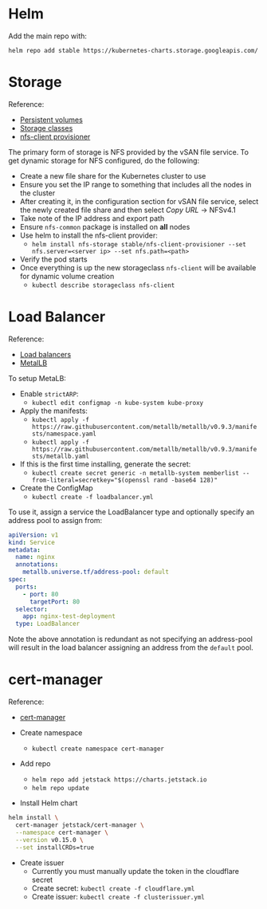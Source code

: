 # Helm

Add the main repo with:

`helm repo add stable https://kubernetes-charts.storage.googleapis.com/`

# Storage

Reference:
* [Persistent volumes](https://kubernetes.io/docs/concepts/storage/persistent-volumes/)
* [Storage classes](https://kubernetes.io/docs/concepts/storage/storage-classes/)
* [nfs-client provisioner](https://github.com/kubernetes-incubator/external-storage/tree/master/nfs-client)

The primary form of storage is NFS provided by the vSAN file service. To get dynamic storage for NFS configured, do
the following:

* Create a new file share for the Kubernetes cluster to use
* Ensure you set the IP range to something that includes all the nodes in the cluster
* After creating it, in the configuration section for vSAN file service, select the newly created file share and then
select *Copy URL* -> NFSv4.1
* Take note of the IP address and export path
* Ensure `nfs-common` package is installed on **all** nodes
* Use helm to install the nfs-client provider: 
  * `helm install nfs-storage stable/nfs-client-provisioner --set nfs.server=<server ip> --set nfs.path=<path>`
* Verify the pod starts
* Once everything is up the new storageclass `nfs-client` will be available for dynamic volume creation
  * `kubectl describe storageclass nfs-client`
  
# Load Balancer

Reference:
* [Load balancers](https://kubernetes.io/docs/tasks/access-application-cluster/create-external-load-balancer/)
* [MetalLB](https://metallb.universe.tf/)

To setup MetaLB:

* Enable `strictARP`:
  * `kubectl edit configmap -n kube-system kube-proxy`
* Apply the manifests:
  * `kubectl apply -f https://raw.githubusercontent.com/metallb/metallb/v0.9.3/manifests/namespace.yaml`
  * `kubectl apply -f https://raw.githubusercontent.com/metallb/metallb/v0.9.3/manifests/metallb.yaml`
* If this is the first time installing, generate the secret:
  * `kubectl create secret generic -n metallb-system memberlist --from-literal=secretkey="$(openssl rand -base64 128)"`
* Create the ConfigMap
  * `kubectl create -f loadbalancer.yml`

To use it, assign a service the LoadBalancer type and optionally specify an address pool to assign from:
```yaml
apiVersion: v1
kind: Service
metadata:
  name: nginx
  annotations:
    metallb.universe.tf/address-pool: default
spec:
  ports:
    - port: 80
      targetPort: 80
  selector:
    app: nginx-test-deployment
  type: LoadBalancer
```

Note the above annotation is redundant as not specifying an address-pool will result in the load balancer assigning an
address from the `default` pool.

# cert-manager

Reference:
* [cert-manager](https://cert-manager.io/docs/)

* Create namespace
  * `kubectl create namespace cert-manager`
* Add repo
  * `helm repo add jetstack https://charts.jetstack.io`
  * `helm repo update`
* Install Helm chart
```bash
helm install \
  cert-manager jetstack/cert-manager \
  --namespace cert-manager \
  --version v0.15.0 \
  --set installCRDs=true
```
* Create issuer
  * Currently you must manually update the token in the cloudflare secret
  * Create secret: `kubectl create -f cloudflare.yml`
  * Create issuer: `kubectl create -f clusterissuer.yml`